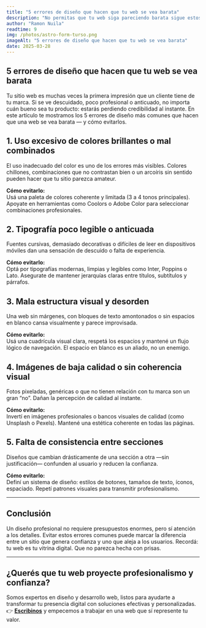 ```yaml
---
title: "5 errores de diseño que hacen que tu web se vea barata"
description: "No permitas que tu web siga pareciendo barata sigue estos consejos para que te muestres profesional en el mercado"
author: "Ramon Nuila"
readtime: 9
img: /photos/astro-form-turso.png
imageAlt: "5 errores de diseño que hacen que tu web se vea barata"
date: 2025-03-28
---
```


## 5 errores de diseño que hacen que tu web se vea barata

Tu sitio web es muchas veces la primera impresión que un cliente tiene de tu marca. Si se ve descuidado, poco profesional o anticuado, no importa cuán bueno sea tu producto: estarás perdiendo credibilidad al instante. En este artículo te mostramos los 5 errores de diseño más comunes que hacen que una web se vea barata — y cómo evitarlos.

## 1. Uso excesivo de colores brillantes o mal combinados

El uso inadecuado del color es uno de los errores más visibles. Colores chillones, combinaciones que no contrastan bien o un arcoíris sin sentido pueden hacer que tu sitio parezca amateur.

**Cómo evitarlo:**  
Usá una paleta de colores coherente y limitada (3 a 4 tonos principales). Apoyate en herramientas como Coolors o Adobe Color para seleccionar combinaciones profesionales.

## 2. Tipografía poco legible o anticuada

Fuentes cursivas, demasiado decorativas o difíciles de leer en dispositivos móviles dan una sensación de descuido o falta de experiencia.

**Cómo evitarlo:**  
Optá por tipografías modernas, limpias y legibles como Inter, Poppins o Lato. Asegurate de mantener jerarquías claras entre títulos, subtítulos y párrafos.

## 3. Mala estructura visual y desorden

Una web sin márgenes, con bloques de texto amontonados o sin espacios en blanco cansa visualmente y parece improvisada.

**Cómo evitarlo:**  
Usá una cuadrícula visual clara, respetá los espacios y mantené un flujo lógico de navegación. El espacio en blanco es un aliado, no un enemigo.

## 4. Imágenes de baja calidad o sin coherencia visual

Fotos pixeladas, genéricas o que no tienen relación con tu marca son un gran “no”. Dañan la percepción de calidad al instante.

**Cómo evitarlo:**  
Invertí en imágenes profesionales o bancos visuales de calidad (como Unsplash o Pexels). Mantené una estética coherente en todas las páginas.

## 5. Falta de consistencia entre secciones

Diseños que cambian drásticamente de una sección a otra —sin justificación— confunden al usuario y reducen la confianza.

**Cómo evitarlo:**  
Definí un sistema de diseño: estilos de botones, tamaños de texto, íconos, espaciado. Repetí patrones visuales para transmitir profesionalismo.

---

## Conclusión

Un diseño profesional no requiere presupuestos enormes, pero sí atención a los detalles. Evitar estos errores comunes puede marcar la diferencia entre un sitio que genera confianza y uno que aleja a los usuarios. Recordá: tu web es tu vitrina digital. Que no parezca hecha con prisas.

---

## ¿Querés que tu web proyecte profesionalismo y confianza?

Somos expertos en diseño y desarrollo web, listos para ayudarte a transformar tu presencia digital con soluciones efectivas y personalizadas.  
👉 **[Escribinos](mailto:info@codebrand.es)** y empecemos a trabajar en una web que sí represente tu valor.
